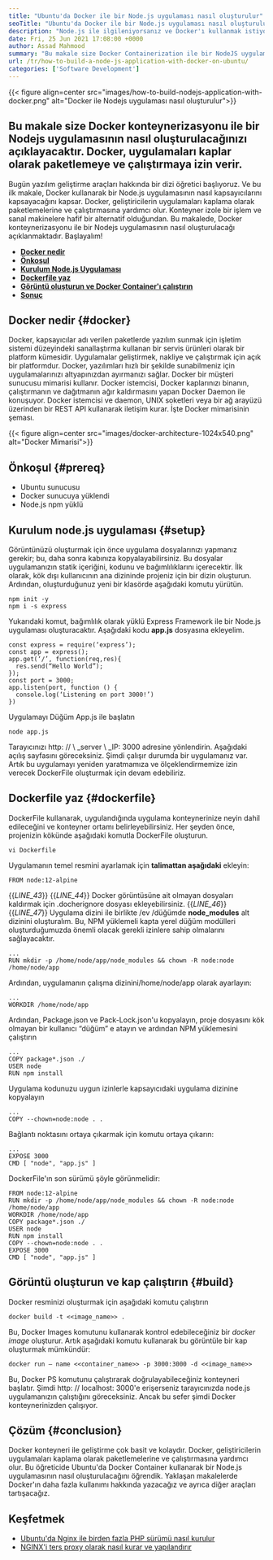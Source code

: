 ```yaml
---
title: "Ubuntu'da Docker ile bir Node.js uygulaması nasıl oluşturulur" 
seoTitle: "Ubuntu'da Docker ile bir Node.js uygulaması nasıl oluşturulur" 
description: "Node.js ile ilgileniyorsanız ve Docker'ı kullanmak istiyorsanız. Bu öğretici, Docker ile bir Nodejs uygulaması nasıl oluşturulacağınızı size yönlendirecektir." 
date: Fri, 25 Jun 2021 17:08:00 +0000
author: Assad Mahmood
summary: "Bu makale size Docker Containerization ile bir NodeJS uygulamasının nasıl oluşturulacağınızı açıklayacaktır. Docker, uygulamaları kaplar olarak paketlemeye ve çalıştırmaya izin verir." 
url: /tr/how-to-build-a-node-js-application-with-docker-on-ubuntu/
categories: ['Software Development']
---
```


{{< figure align=center src="images/how-to-build-nodejs-application-with-docker.png" alt="Docker ile Nodejs uygulaması nasıl oluşturulur">}}


## Bu makale size Docker konteynerizasyonu ile bir Nodejs uygulamasının nasıl oluşturulacağınızı açıklayacaktır. Docker, uygulamaları kaplar olarak paketlemeye ve çalıştırmaya izin verir.
Bugün yazılım geliştirme araçları hakkında bir dizi öğretici başlıyoruz. Ve bu ilk makale, Docker kullanarak bir Node.js uygulamasının nasıl kapsayıcılarını kapsayacağını kapsar. Docker, geliştiricilerin uygulamaları kaplama olarak paketlemelerine ve çalıştırmasına yardımcı olur. Konteyner izole bir işlem ve sanal makinelere hafif bir alternatif olduğundan. Bu makalede, Docker konteynerizasyonu ile bir Nodejs uygulamasının nasıl oluşturulacağı açıklanmaktadır. Başlayalım!
* [ **Docker nedir** ][1]
* **[Önkoşul][2]** 
* [ **Kurulum Node.js Uygulaması** ][3]
* [ **Dockerfile yaz** ][4]
* [ **Görüntü oluşturun ve Docker Container'ı çalıştırın** ][5]
* [ **Sonuç** ][6]

## Docker nedir {#docker}

Docker, kapsayıcılar adı verilen paketlerde yazılım sunmak için işletim sistemi düzeyindeki sanallaştırma kullanan bir servis ürünleri olarak bir platform kümesidir. Uygulamalar geliştirmek, nakliye ve çalıştırmak için açık bir platformdur. Docker, yazılımları hızlı bir şekilde sunabilmeniz için uygulamalarınızı altyapınızdan ayırmanızı sağlar.
Docker bir müşteri sunucusu mimarisi kullanır. Docker istemcisi, Docker kaplarınızı binanın, çalıştırmanın ve dağıtmanın ağır kaldırmasını yapan Docker Daemon ile konuşuyor. Docker istemcisi ve daemon, UNIX soketleri veya bir ağ arayüzü üzerinden bir REST API kullanarak iletişim kurar. İşte Docker mimarisinin şeması.

{{< figure align=center src="images/docker-architecture-1024x540.png" alt="Docker Mimarisi">}}


## Önkoşul {#prereq}

  * Ubuntu sunucusu
  * Docker sunucuya yüklendi
  * Node.js npm yüklü

## Kurulum node.js uygulaması {#setup}

Görüntünüzü oluşturmak için önce uygulama dosyalarınızı yapmanız gerekir; bu, daha sonra kabınıza kopyalayabilirsiniz. Bu dosyalar uygulamanızın statik içeriğini, kodunu ve bağımlılıklarını içerecektir.
İlk olarak, kök dışı kullanıcının ana dizininde projeniz için bir dizin oluşturun. Ardından, oluşturduğunuz yeni bir klasörde aşağıdaki komutu yürütün.
```
npm init -y
npm i -s express
```
Yukarıdaki komut, bağımlılık olarak yüklü Express Framework ile bir Node.js uygulaması oluşturacaktır. Aşağıdaki kodu **app.js** dosyasına ekleyelim.
```
const express = require(‘express’);
const app = express();
app.get(‘/’, function(req,res){
  res.send(“Hello World”);
});
const port = 3000;
app.listen(port, function () {
  console.log(‘Listening on port 3000!’)
})
```
Uygulamayı Düğüm App.js ile başlatın
```
node app.js
```
Tarayıcınızı http: // \ _server \ _IP: 3000 adresine yönlendirin. Aşağıdaki açılış sayfasını göreceksiniz.
Şimdi çalışır durumda bir uygulamanız var. Artık bu uygulamayı yeniden yaratmamıza ve ölçeklendirmemize izin verecek DockerFile oluşturmak için devam edebiliriz.

## Dockerfile yaz {#dockerfile}

DockerFile kullanarak, uygulandığında uygulama konteynerinize neyin dahil edileceğini ve konteyner ortamı belirleyebilirsiniz.
Her şeyden önce, projenizin kökünde aşağıdaki komutla DockerFile oluşturun.
```
vi Dockerfile
```
Uygulamanın temel resmini ayarlamak için **talimattan aşağıdaki** ekleyin:
```
FROM node:12-alpine
```
{{_LINE_43_}}
{{_LINE_44_}}
    Docker görüntüsüne ait olmayan dosyaları kaldırmak için .docherignore dosyası ekleyebilirsiniz.
{{_LINE_46_}}
{{_LINE_47_}}
Uygulama dizini ile birlikte /ev /düğümde **node_modules** alt dizinini oluşturalım. Bu, NPM yüklemeli kapta yerel düğüm modülleri oluşturduğumuzda önemli olacak gerekli izinlere sahip olmalarını sağlayacaktır.
```
...
RUN mkdir -p /home/node/app/node_modules && chown -R node:node /home/node/app
```
Ardından, uygulamanın çalışma dizinini/home/node/app olarak ayarlayın:
```
...
WORKDIR /home/node/app
```
Ardından, Package.json ve Pack-Lock.json'u kopyalayın, proje dosyasını kök olmayan bir kullanıcı “düğüm” e atayın ve ardından NPM yüklemesini çalıştırın
```
...
COPY package*.json ./
USER node
RUN npm install
```
Uygulama kodunuzu uygun izinlerle kapsayıcıdaki uygulama dizinine kopyalayın
```
...
COPY --chown=node:node . .
```
Bağlantı noktasını ortaya çıkarmak için komutu ortaya çıkarın:
```
...
EXPOSE 3000
CMD [ "node", "app.js" ]
```
DockerFile'ın son sürümü şöyle görünmelidir:
```
FROM node:12-alpine
RUN mkdir -p /home/node/app/node_modules && chown -R node:node /home/node/app
WORKDIR /home/node/app
COPY package*.json ./
USER node
RUN npm install
COPY --chown=node:node . .
EXPOSE 3000
CMD [ "node", "app.js" ]
```

## Görüntü oluşturun ve kap çalıştırın {#build}

Docker resminizi oluşturmak için aşağıdaki komutu çalıştırın
```
docker build -t <<image_name>> .
```
Bu, Docker Images komutunu kullanarak kontrol edebileceğiniz bir _docker image_ oluşturur. Artık aşağıdaki komutu kullanarak bu görüntüle bir kap oluşturmak mümkündür:
```
docker run — name <<container_name>> -p 3000:3000 -d <<image_name>>
```
Bu, Docker PS komutunu çalıştırarak doğrulayabileceğiniz konteyneri başlatır. Şimdi http: // localhost: 3000'e erişerseniz tarayıcınızda node.js uygulamanızın çalıştığını göreceksiniz. Ancak bu sefer şimdi Docker konteynerinizden çalışıyor.

## Çözüm {#conclusion}

Docker konteyneri ile geliştirme çok basit ve kolaydır. Docker, geliştiricilerin uygulamaları kaplama olarak paketlemelerine ve çalıştırmasına yardımcı olur. Bu öğreticide Ubuntu'da Docker Container kullanarak bir Node.js uygulamasının nasıl oluşturulacağını öğrendik. Yaklaşan makalelerde Docker'ın daha fazla kullanımı hakkında yazacağız ve ayrıca diğer araçları tartışacağız.

## Keşfetmek
  * [Ubuntu'da Nginx ile birden fazla PHP sürümü nasıl kurulur][7]
  * [NGINX'i ters proxy olarak nasıl kurar ve yapılandırır][8]



[1]: #docker
[2]: #prereq
[3]: #setup
[4]: #dockerfile
[5]: #build
[6]: #conclusion
[7]: https://blog.containerize.com/web-server-solution-stack/how-to-install-multiple-php-versions-with-nginx-on-ubuntu/
[8]: https://blog.containerize.com/web-server-solution-stack/how-to-setup-and-configure-nginx-as-reverse-proxy/
